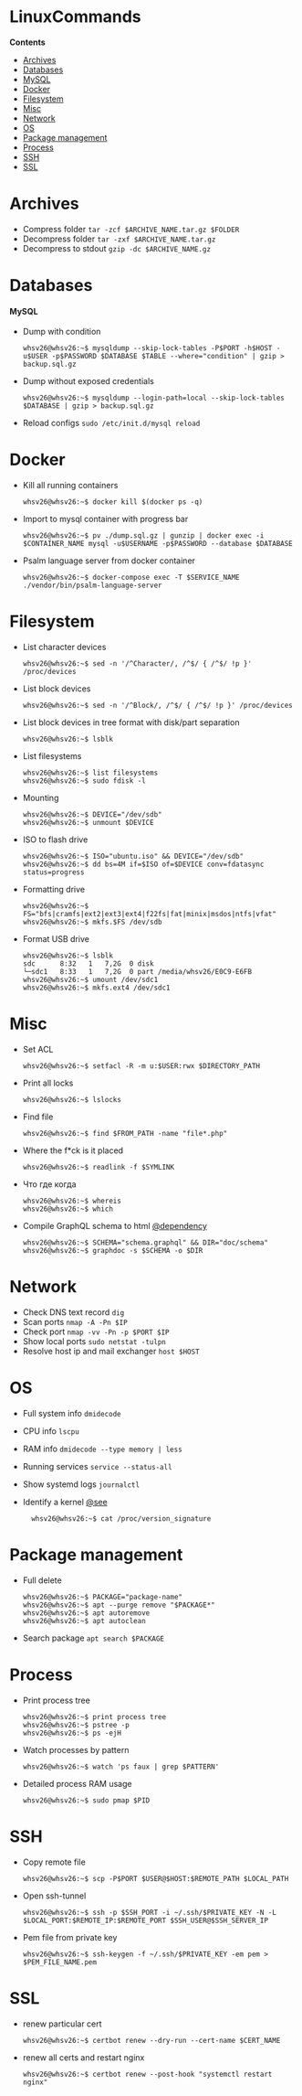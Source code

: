 # LinuxCommands
**Contents**
- [Archives](#Archives)
- [Databases](#Databases)
- [MySQL](#MySQL)
- [Docker](#Docker)
- [Filesystem](#Filesystem)
- [Misc](#Misc)
- [Network](#Network)
- [OS](#OS)
- [Package management](#Package-management)
- [Process](#Process)
- [SSH](#SSH)
- [SSL](#SSL)

# Archives

  - Compress folder `tar -zcf $ARCHIVE_NAME.tar.gz $FOLDER`
  - Decompress folder `tar -zxf $ARCHIVE_NAME.tar.gz`
  - Decompress to stdout `gzip -dc $ARCHIVE_NAME.gz`

# Databases

#### MySQL

  - Dump with condition
    
    ``` console
    whsv26@whsv26:~$ mysqldump --skip-lock-tables -P$PORT -h$HOST -u$USER -p$PASSWORD $DATABASE $TABLE --where="condition" | gzip > backup.sql.gz
    ```

  - Dump without exposed credentials
    
    ``` console
    whsv26@whsv26:~$ mysqldump --login-path=local --skip-lock-tables $DATABASE | gzip > backup.sql.gz
    ```

  - Reload configs `sudo /etc/init.d/mysql reload`

# Docker

  - Kill all running containers
    
    ``` console
    whsv26@whsv26:~$ docker kill $(docker ps -q)
    ```

  - Import to mysql container with progress bar
    
    ``` console
    whsv26@whsv26:~$ pv ./dump.sql.gz | gunzip | docker exec -i $CONTAINER_NAME mysql -u$USERNAME -p$PASSWORD --database $DATABASE
    ```

  - Psalm language server from docker container
    
    ``` console
    whsv26@whsv26:~$ docker-compose exec -T $SERVICE_NAME ./vendor/bin/psalm-language-server
    ```

# Filesystem

  - List character devices
    
    ``` console
    whsv26@whsv26:~$ sed -n '/^Character/, /^$/ { /^$/ !p }' /proc/devices
    ```

  - List block devices
    
    ``` console
    whsv26@whsv26:~$ sed -n '/^Block/, /^$/ { /^$/ !p }' /proc/devices
    ```

  - List block devices in tree format with disk/part separation
    
    ``` console
    whsv26@whsv26:~$ lsblk
    ```

  - List filesystems
    
    ``` console
    whsv26@whsv26:~$ list filesystems
    whsv26@whsv26:~$ sudo fdisk -l
    ```

  - Mounting
    
    ``` console
    whsv26@whsv26:~$ DEVICE="/dev/sdb"
    whsv26@whsv26:~$ unmount $DEVICE
    ```

  - ISO to flash drive
    
    ``` console
    whsv26@whsv26:~$ ISO="ubuntu.iso" && DEVICE="/dev/sdb"
    whsv26@whsv26:~$ dd bs=4M if=$ISO of=$DEVICE conv=fdatasync status=progress
    ```

  - Formatting drive
    
    ``` console
    whsv26@whsv26:~$ FS="bfs|cramfs|ext2|ext3|ext4|f22fs|fat|minix|msdos|ntfs|vfat"
    whsv26@whsv26:~$ mkfs.$FS /dev/sdb
    ```

  - Format USB drive
    
    ``` console
    whsv26@whsv26:~$ lsblk
    sdc      8:32   1   7,2G  0 disk 
    └─sdc1   8:33   1   7,2G  0 part /media/whsv26/E0C9-E6FB
    whsv26@whsv26:~$ umount /dev/sdc1
    whsv26@whsv26:~$ mkfs.ext4 /dev/sdc1
    ```

# Misc

  - Set ACL
    
    ``` console
    whsv26@whsv26:~$ setfacl -R -m u:$USER:rwx $DIRECTORY_PATH
    ```

  - Print all locks
    
    ``` console
    whsv26@whsv26:~$ lslocks
    ```

  - Find file
    
    ``` console
    whsv26@whsv26:~$ find $FROM_PATH -name "file*.php" 
    ```

  - Where the f\*ck is it placed
    
    ``` console
    whsv26@whsv26:~$ readlink -f $SYMLINK
    ```

  - Что где когда
    
    ``` console
    whsv26@whsv26:~$ whereis
    whsv26@whsv26:~$ which
    ```

  - Compile GraphQL schema to html
    [@dependency](https://github.com/2fd/graphdoc)
    
    ``` console
    whsv26@whsv26:~$ SCHEMA="schema.graphql" && DIR="doc/schema" 
    whsv26@whsv26:~$ graphdoc -s $SCHEMA -o $DIR
    ```

# Network

  - Check DNS text record `dig`
  - Scan ports `nmap -A -Pn $IP`
  - Check port `nmap -vv -Pn -p $PORT $IP`
  - Show local ports `sudo netstat -tulpn`
  - Resolve host ip and mail exchanger `host $HOST`

# OS

  - Full system info `dmidecode`

  - CPU info `lscpu`

  - RAM info `dmidecode --type memory | less`

  - Running services `service --status-all`

  - Show systemd logs `journalctl`

  - Identify a kernel [@see](https://ubuntu.com/kernel)
    
    ``` console
      whsv26@whsv26:~$ cat /proc/version_signature
    ```

# Package management

  - Full delete
    
    ``` console
    whsv26@whsv26:~$ PACKAGE="package-name"
    whsv26@whsv26:~$ apt --purge remove "$PACKAGE*"
    whsv26@whsv26:~$ apt autoremove
    whsv26@whsv26:~$ apt autoclean
    ```

  - Search package `apt search $PACKAGE`

# Process

  - Print process tree
    
    ``` console
    whsv26@whsv26:~$ print process tree
    whsv26@whsv26:~$ pstree -p
    whsv26@whsv26:~$ ps -ejH
    ```

  - Watch processes by pattern
    
    ``` console
    whsv26@whsv26:~$ watch 'ps faux | grep $PATTERN'
    ```

  - Detailed process RAM usage
    
    ``` console
    whsv26@whsv26:~$ sudo pmap $PID
    ```

# SSH

  - Copy remote file
    
    ``` console
    whsv26@whsv26:~$ scp -P$PORT $USER@$HOST:$REMOTE_PATH $LOCAL_PATH
    ```

  - Open ssh-tunnel
    
    ``` console
    whsv26@whsv26:~$ ssh -p $SSH_PORT -i ~/.ssh/$PRIVATE_KEY -N -L $LOCAL_PORT:$REMOTE_IP:$REMOTE_PORT $SSH_USER@$SSH_SERVER_IP
    ```

  - Pem file from private key
    
    ``` console
    whsv26@whsv26:~$ ssh-keygen -f ~/.ssh/$PRIVATE_KEY -em pem > $PEM_FILE_NAME.pem
    ```

# SSL

  - renew particular cert
    
    ``` console
    whsv26@whsv26:~$ certbot renew --dry-run --cert-name $CERT_NAME
    ```

  - renew all certs and restart nginx
    
    ``` console
    whsv26@whsv26:~$ certbot renew --post-hook "systemctl restart nginx"
    ```
